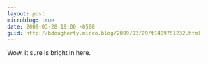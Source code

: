 ```yaml
---
layout: post
microblog: true
date: 2009-03-28 19:00 -0500
guid: http://bdougherty.micro.blog/2009/03/29/t1409751232.html
---
```

Wow, it sure is bright in here.
